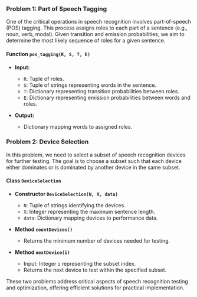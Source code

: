 ### Problem 1: Part of Speech Tagging

One of the critical operations in speech recognition involves part-of-speech (POS) tagging. This process assigns roles to each part of a sentence (e.g., noun, verb, modal). Given transition and emission probabilities, we aim to determine the most likely sequence of roles for a given sentence.

#### Function `pos_tagging(R, S, T, E)`

- **Input:**
  - `R`: Tuple of roles.
  - `S`: Tuple of strings representing words in the sentence.
  - `T`: Dictionary representing transition probabilities between roles.
  - `E`: Dictionary representing emission probabilities between words and roles.

- **Output:**
  - Dictionary mapping words to assigned roles.

### Problem 2: Device Selection

In this problem, we need to select a subset of speech recognition devices for further testing. The goal is to choose a subset such that each device either dominates or is dominated by another device in the same subset.

#### Class `DeviceSelection`

- **Constructor `DeviceSelection(N, X, data)`**
  - `N`: Tuple of strings identifying the devices.
  - `X`: Integer representing the maximum sentence length.
  - `data`: Dictionary mapping devices to performance data.

- **Method `countDevices()`**
  - Returns the minimum number of devices needed for testing.

- **Method `nextDevice(i)`**
  - Input: Integer `i` representing the subset index.
  - Returns the next device to test within the specified subset.

These two problems address critical aspects of speech recognition testing and optimization, offering efficient solutions for practical implementation.
